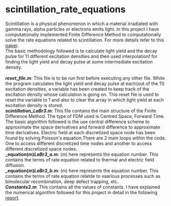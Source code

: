 # scintillation_rate_equations
Scintillation is a physical phenomenon in which a material irradiated with gamma rays, alpha particles or electrons emits light. In this project I have computationally implemented Finite Difference Method to computationally solve the rate equations related to scintillation. For more details refer to this [paper](https://journals.aps.org/prb/abstract/10.1103/PhysRevB.92.115207).\
The basic methodology followed is to calculate light yield and the decay pulse for 11 different excitation densities and then used interpolationf for finding the light yield and decay pulse at some intermediate excitation density.\
\
**_reset_file.m_**: This file is to be run first before executing any other file. While the program calculates the light yield and decay pulse at each(out of the 11) excitation densities, a variable has been created to keep track of the excitation density whose calculation is going on. This reset file is used to reset the variable to 1 and also to clear the array in which light yield at each excitation density is stored.\
**_scintillation_LaBr3.m_**: This file contains the main structure of the Finite Difference Method. The type of FDM used is Centred Space, Forward Time. The basic algorithm followed is the use central difference scheme to approximate the space derivatives and forward difference to approximate time derivatives. Electric field at each discretized space node has been found by solving Poisson's equation.There are 2 main loops within the code. One to access different discretized time nodes and another to access different discretized space nodes.\
**_equation(m)_LaBr3_a.m_**: (m) here represents the equation number. This contains the terms of rate equation related to thermal and electric field diffusion.\
**_equation(m)_LaBr3_b.m_**: (m) here represents the equation number. This contains the terms of rate equation relatde to vaarious processes such as bimolecular recombination, deep defect trapping, etc.\
**_Constants2.m_**: This contains all the values of constants.
I have explained the numerical algorithm followed for this project in detail in the following [report](https://drive.google.com/file/d/1OojcM7c46e5DqlNI-KXgxmF3VfLjehZ2/view?usp=sharing).
